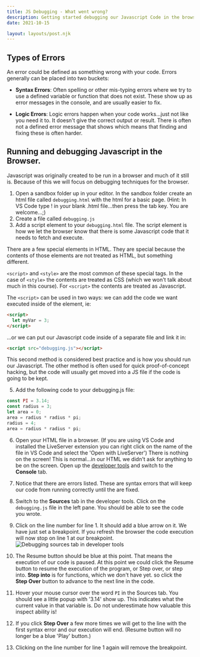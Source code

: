 ```yaml
---
title: JS Debugging - What went wrong?
description: Getting started debugging our Javascript Code in the browser
date: 2021-10-15

layout: layouts/post.njk
---
```


## Types of Errors

An error could be defined as something wrong with your code. Errors generally can be placed into two buckets:

- **Syntax Errors**: Often spelling or other mis-typing errors where we try to use a defined variable or function that does not exist. These show up as error messages in the console, and are usually easier to fix.

- **Logic Errors**: Logic errors happen when your code works...just not like you need it to. It doesn't give the correct output or result. There is often not a defined error message that shows which means that finding and fixing these is often harder.

## Running and debugging Javascript in the Browser.

Javascript was originally created to be run in a browser and much of it still is. Because of this we will focus on debugging techniques for the browser.

1. Open a sandbox folder up in your editor. In the sandbox folder create an html file called `debugging.html` with the html for a basic page. (Hint: In VS Code type ! in your blank .html file...then press the tab key. You are welcome...;)
2. Create a file called `debugging.js`
3. Add a script element to your `debugging.html` file. The script element is how we let the browser know that there is some Javascript code that it needs to fetch and execute.

  <div class="callout">

There are a few special elements in HTML. They are special because the contents of those elements are not treated as HTML, but something different.

`<script>` and `<style>` are the most common of these special tags. In the case of `<style>` the contents are treated as CSS (which we won't talk about much in this course). For `<script>` the contents are treated as Javascript.

The `<script>` can be used in two ways: we can add the code we want executed inside of the element, ie:

```html
<script>
  let myVar = 3;
</script>
```

...or we can put our Javascript code inside of a separate file and link it in:

```html
<script src="debugging.js"></script>
```

This second method is considered best practice and is how you should run our Javascript. The other method is often used for quick proof-of-concept hacking, but the code will usually get moved into a JS file if the code is going to be kept.

  </div>

5. Add the following code to your debugging.js file:

```javascript
const PI = 3.14;
const radius = 3;
let area = 0;
area = radius * radius * pi;
radius = 4;
area = radius * radius * pi;
```

6. Open your HTML file in a browser. (If you are using VS Code and installed the LiveServer extension you can right click on the name of the file in VS Code and select the 'Open with LiveServer') There is nothing on the screen! This is normal...in our HTML we didn't ask for anything to be on the screen. Open up the [developer tools](https://developer.mozilla.org/en-US/docs/Learn/Common_questions/What_are_browser_developer_tools) and switch to the **Console** tab.

7. Notice that there are errors listed. These are syntax errors that will keep our code from running correctly until the are fixed.

8. Switch to the **Sources** tab in the developer tools. Click on the `debugging.js` file in the left pane. You should be able to see the code you wrote.

9. Click on the line number for line 1. It should add a blue arrow on it. We have just set a breakpoint. If you refresh the browser the code execution will now stop on line 1 at our breakpoint.
   ![Debugging sources tab in developer tools](/learning-modules/img/debugging-sources.png)

10. The Resume button should be blue at this point. That means the execution of our code is paused. At this point we could click the Resume button to resume the execution of the program, or Step over, or step into. **Step into** is for functions, which we don't have yet. so click the **Step Over** button to advance to the next line in the code.

11. Hover your mouse cursor over the word `PI` in the Sources tab. You should see a little popup with '3.14' show up. This indicates what the current value in that variable is. Do not underestimate how valuable this inspect ability is!

12. If you click **Step Over** a few more times we will get to the line with the first syntax error and our execution will end. (Resume button will no longer be a blue 'Play' button.)

13. Clicking on the line number for line 1 again will remove the breakpoint.
